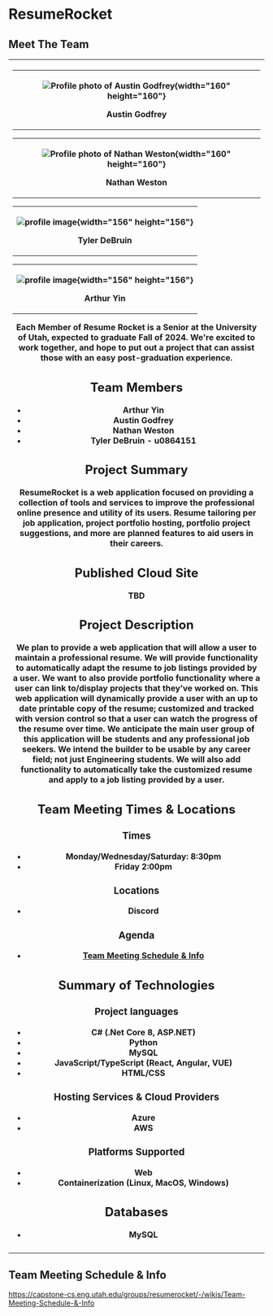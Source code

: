 # ResumeRocket

## Meet The Team

<table>
<tr>
<th>

<table>
<tr>
<th>

![Profile photo of Austin Godfrey](https://media.licdn.com/dms/image/D5603AQGvro0Azlui9Q/profile-displayphoto-shrink_800_800/0/1674063685666?e=1715817600&v=beta&t=504GKScJKm2l-UeexyZqQgFVn_FgSptg689RylKYtFI){width="160" height="160"}

**Austin Godfrey**
</th>
</tr>
</table>

<table>
<tr>
<th>

![Profile photo of Nathan Weston](https://media.licdn.com/dms/image/C5603AQHeLVqgW66EHw/profile-displayphoto-shrink_800_800/0/1587418011288?e=1715817600&v=beta&t=YcVOB_FisBg90-mBGXfaMG40LhwTOtRHQvNFuNaivJQ){width="160" height="160"}

**Nathan Weston**
</th>
</tr>
</table>

<table>
<tr>
<th>

![profile image](https://media.licdn.com/dms/image/D5603AQHO_649vx-AwA/profile-displayphoto-shrink_800_800/0/1705648577869?e=1715817600&v=beta&t=V1g0bWb94z386s3f0Xh5qRZczu0PUtxYEHbKjiqXJEg){width="156" height="156"}

**Tyler DeBruin**
</th>
</tr>
</table>

<table>
<tr>
<th>

![profile image](https://media.licdn.com/dms/image/D5603AQGrwF52HNN4CQ/profile-displayphoto-shrink_200_200/0/1710384607696?e=1715817600&v=beta&t=vFx0l7H6VJ4o5wA5jgRNnrQ6Q6hc1F1VIdv6ON3jlK8){width="156" height="156"}

**Arthur Yin**
</th>
</tr>
</table>

Each Member of Resume Rocket is a Senior at the University of Utah, expected to graduate Fall of 2024. We're excited to work together, and hope to put out a project that can assist those with an easy post-graduation experience.

## Team Members

* Arthur Yin
* Austin Godfrey
* Nathan Weston
* Tyler DeBruin - u0864151

## Project Summary

ResumeRocket is a web application focused on providing a collection of tools and services to improve the professional online presence and utility of its users. Resume tailoring per job application, project portfolio hosting, portfolio project suggestions, and more are planned features to aid users in their careers.

## Published Cloud Site

TBD

## Project Description

We plan to provide a web application that will allow a user to maintain a professional resume. We will provide functionality to automatically adapt the resume to job listings provided by a user. We want to also provide portfolio functionality where a user can link to/display projects that they’ve worked on. This web application will dynamically provide a user with an up to date printable copy of the resume; customized and tracked with version control so that a user can watch the progress of the resume over time. We anticipate the main user group of this application will be students and any professional job seekers. We intend the builder to be usable by any career field; not just Engineering students. We will also add functionality to automatically take the customized resume and apply to a job listing provided by a user.

## Team Meeting Times & Locations

### Times

* Monday/Wednesday/Saturday: 8:30pm
* Friday 2:00pm

### Locations

* Discord

### Agenda

* [Team Meeting Schedule & Info](https://capstone-cs.eng.utah.edu/groups/resumerocket/-/wikis/Team-Meeting-Schedule-&-Info)

## Summary of Technologies

### Project languages

* C# (.Net Core 8, ASP.NET)
* Python
* MySQL
* JavaScript/TypeScript (React, Angular, VUE)
* HTML/CSS

### Hosting Services & Cloud Providers

* Azure
* AWS

### Platforms Supported

* Web
* Containerization (Linux, MacOS, Windows)

## Databases

* MySQL
</th>
</tr>
<tr>
<td>

</td>
</tr>
</table>

## Team Meeting Schedule & Info

https://capstone-cs.eng.utah.edu/groups/resumerocket/-/wikis/Team-Meeting-Schedule-&-Info
